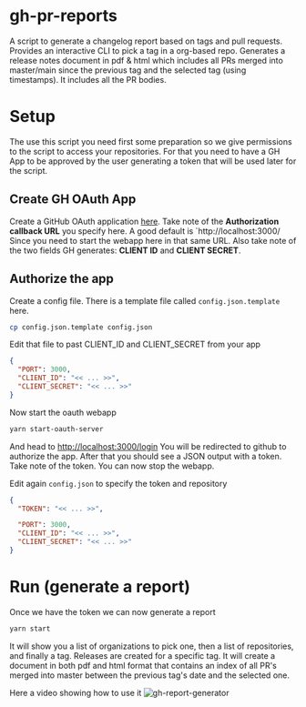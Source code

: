 # gh-pr-reports
A script to generate a changelog report based on tags and pull requests.
Provides an interactive CLI to pick a tag in a org-based repo.
Generates a release notes document in pdf & html which includes all PRs merged into master/main since the previous tag and the selected tag (using timestamps).
It includes all the PR bodies.

# Setup

The use this script you need first some preparation so we give permissions to the script to access your repositories.
For that you need to have a GH App to be approved by the user generating a token that will be used later for the script.

## Create GH OAuth App

Create a GitHub OAuth application [here](https://github.com/settings/applications/new). Take note of the **Authorization callback URL** you specify here. A good default is `http://localhost:3000/ Since you need to start the webapp here in that same URL. Also take note of the two fields GH generates: **CLIENT ID** and **CLIENT SECRET**.

## Authorize the app

Create a config file. There is a template file called `config.json.template` here.

```bash
cp config.json.template config.json
````

Edit that file to past CLIENT_ID and CLIENT_SECRET from your app

```json
{
  "PORT": 3000,
  "CLIENT_ID": "<< ... >>",
  "CLIENT_SECRET": "<< ... >>"
}
```

Now start the oauth webapp

```bash
yarn start-oauth-server
```

And head to [http://localhost:3000/login](http://localhost:3000/login)
You will be redirected to github to authorize the app.
After that you should see a JSON output with a token. Take note of the token.
You can now stop the webapp.

Edit again `config.json` to specify the token and repository

```json
{
  "TOKEN": "<< ... >>",

  "PORT": 3000,
  "CLIENT_ID": "<< ... >>",
  "CLIENT_SECRET": "<< ... >>"
}
```



# Run (generate a report)

Once we have the token we can now generate a report

```bash
yarn start
```

It will show you a list of organizations to pick one, then a list of repositories, and finally a tag.
Releases are created for a specific tag.
It will create a document in both pdf and html format that contains an index of all PR's merged into master
between the previous tag's date and the selected one.

Here a video showing how to use it
![gh-report-generator](https://user-images.githubusercontent.com/4428120/119832043-35ce7880-bed4-11eb-81d7-3ba4d8ccb209.gif)






